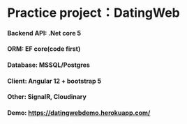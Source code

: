 # Practice project：DatingWeb

#### Backend API: .Net core 5
#### ORM: EF core(code first)
#### Database: MSSQL/Postgres
#### Client: Angular 12 + bootstrap 5
#### Other: SignalR, Cloudinary

#### Demo: https://datingwebdemo.herokuapp.com/
